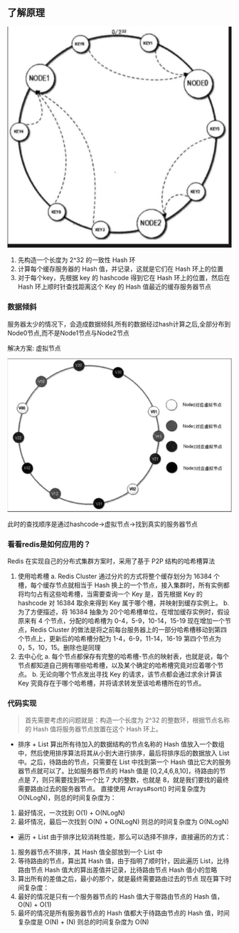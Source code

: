 ## 了解原理
![hashslot](../__assets/hash_slog.png)

1. 先构造一个长度为 2^32 的一致性 Hash 环
2. 计算每个缓存服务器的 Hash 值，并记录，这就是它们在 Hash 环上的位置
3. 对于每个key，先根据 key 的 hashcode 得到它在 Hash 环上的位置，然后在 Hash 环上顺时针查找距离这个 Key 的 Hash 值最近的缓存服务器节点

### 数据倾斜
服务器太少的情况下，会造成数据倾斜,所有的数据经过hash计算之后,全部分布到Node0节点,而不是Node1节点与Node2节点

解决方案: 虚拟节点

![hashslot](../__assets/hash_slot_vir.png)

此时的查找顺序是通过hashcode->虚拟节点->找到真实的服务器节点


### 看看redis是如何应用的？

Redis 在实现自己的分布式集群方案时，采用了基于 P2P 结构的哈希槽算法
1. 使用哈希槽
  a. Redis Cluster 通过分片的方式将整个缓存划分为 16384 个槽，每个缓存节点就相当于 Hash 换上的一个节点，接入集群时，所有实例都将均匀占有这些哈希槽，当需要查询一个 Key 是，首先根据 Key 的 hashcode 对 16384 取余来得到 Key 属于哪个槽，并映射到缓存实例上。
  b. 为了方便描述，将 16384 抽象为 20个哈希槽单位，在增加缓存实例时，假设原来有 4 个节点，分配的哈希槽为 0-4，5-9，10-14，15-19 现在增加一个节点，Redis Cluster 的做法是将之前每台服务器上的一部分哈希槽移动到第四个节点上，更新后的哈希槽分配为 1-4，6-9，11-14，16-19 第四个节点为 0，5，10，15。删除也是同理
2. 去中心化
  a. 每个节点都保存有完整的哈希槽-节点的映射表，也就是说，每个节点都知道自己拥有哪些哈希槽，以及某个确定的哈希槽究竟对应着哪个节点。
  b. 无论向哪个节点发出寻找 Key 的请求，该节点都会通过求余计算该 Key 究竟存在于哪个哈希槽，并将请求转发至该哈希槽所在的节点。

### 代码实现
> 首先需要考虑的问题就是：构造一个长度为 2^32 的整数环，根据节点名称的 Hash 值将服务器节点放置在这个 Hash 环上。
- 排序 + List
算出所有待加入的数据结构的节点名称的 Hash 值放入一个数组中，然后使用排序算法将其从小到大进行排序，最后将排序后的数据放入 List 中。之后，待路由的节点，只需要在 List 中找到第一个 Hash 值比它大的服务器节点就可以了。比如服务器节点的 Hash 值是 [0,2,4,6,8,10]，待路由的节点是 7，则只需要找到第一个比 7 大的整数，也就是 8，就是我们要找的最终需要路由过去的服务器节点。
直接使用 Arrays#sort() 时间复杂度为 O(NLogN)，则总的时间复杂度为：
1. 最好情况，一次找到 O(1) + O(NLogN)
2. 最坏情况，最后一次找到 O(N) + O(NLogN)
则总的时间复杂度为 O(NLogN)
- 遍历 + List
由于排序比较消耗性能，那么可以选择不排序，直接遍历的方式：
1. 服务器节点不排序，其 Hash 值全部放到一个 List 中
2. 等待路由的节点，算出其 Hash 值，由于指明了顺时针，因此遍历 List，比待路由节点 Hash 值大的算出差值并记录，比待路由节点 Hash 值小的忽略
3. 算出所有的差值之后，最小的那个，就是最终需要路由过去的节点
现在算下时间复杂度：
1. 最好的情况是只有一个服务器节点的 Hash 值大于带路由节点的 Hash 值，O(N) + O(1)
2. 最坏的情况是所有服务器节点的 Hash 值都大于待路由节点的 Hash 值，时间复杂度是 O(N) + (N)
则总的时间复杂度为 O(N)
